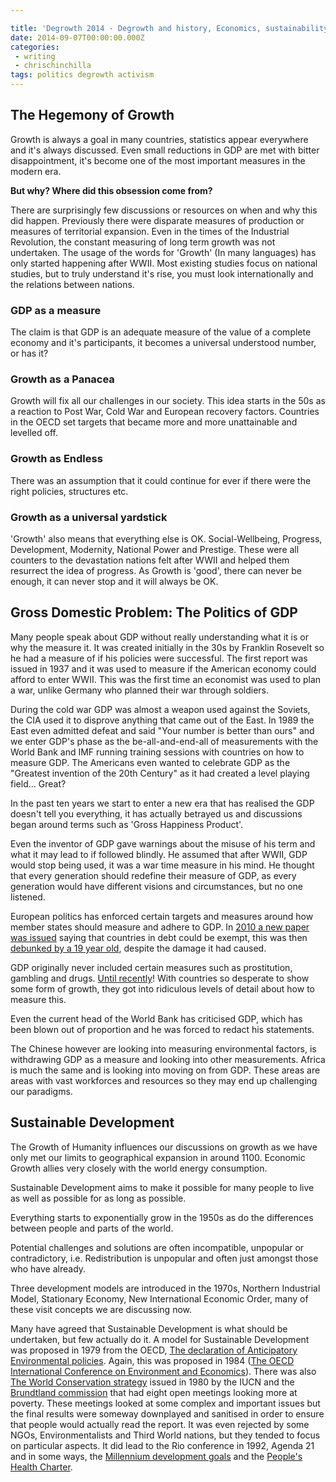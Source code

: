 ```yaml
---

title: 'Degrowth 2014 - Degrowth and history, Economics, sustainability, power'
date: 2014-09-07T00:00:00.000Z
categories:
 - writing
 - chrischinchilla
tags: politics degrowth activism
---
```


## The Hegemony of Growth

Growth is always a goal in many countries, statistics appear everywhere and it's always discussed. Even small reductions in GDP are met with bitter disappointment, it's become one of the most important measures in the modern era.

**But why? Where did this obsession come from?**

There are surprisingly few discussions or resources on when and why this did happen. Previously there were disparate measures of production or measures of territorial expansion. Even in the times of the Industrial Revolution, the constant measuring of long term growth was not undertaken. The usage of the words for 'Growth' (In many languages) has only started happening after WWII. Most existing studies focus on national studies, but to truly understand it's rise, you must look internationally and the relations between nations.

### GDP as a measure

The claim is that GDP is an adequate measure of the value of a complete economy and it's participants, it becomes a universal understood number, or has it?

### Growth as a Panacea

Growth will fix all our challenges in our society. This idea starts in the 50s as a reaction to Post War, Cold War and European recovery factors. Countries in the OECD set targets that became more and more unattainable and levelled off.

### Growth as Endless

There was an assumption that it could continue for ever if there were the right policies, structures etc.

### Growth as a universal yardstick

'Growth' also means that everything else is OK. Social-Wellbeing, Progress, Development, Modernity, National Power and Prestige. These were all counters to the devastation nations felt after WWII and helped them resurrect the idea of progress. As Growth is 'good', there can never be enough, it can never stop and it will always be OK.

## Gross Domestic Problem: The Politics of GDP

Many people speak about GDP without really understanding what it is or why the measure it. It was created initially in the 30s by Franklin Rosevelt so he had a measure of if his policies were successful. The first report was issued in 1937 and it was used to measure if the American economy could afford to enter WWII. This was the first time an economist was used to plan a war, unlike Germany who planned their war through soldiers.

During the cold war GDP was almost a weapon used against the Soviets, the CIA used it to disprove anything that came out of the East. In 1989 the East even admitted defeat and said "Your number is better than ours" and we enter GDP's phase as the be-all-and-end-all of measurements with the World Bank and IMF running training sessions with countries on how to measure GDP. The Americans even wanted to celebrate GDP as the "Greatest invention of the 20th Century" as it had created a level playing field... Great?

In the past ten years we start to enter a new era that has realised the GDP doesn't tell you everything, it has actually betrayed us and discussions began around terms such as 'Gross Happiness Product'.

Even the inventor of GDP gave warnings about the misuse of his term and what it may lead to if followed blindly. He assumed that after WWII, GDP would stop being used, it was a war time measure in his mind. He thought that every generation should redefine their measure of GDP, as every generation would have different visions and circumstances, but no one listened.

European politics has enforced certain targets and measures around how member states should measure and adhere to GDP. In [2010 a new paper was issued](https://www.nber.org/papers/w15639) saying that countries in debt could be exempt, this was then [debunked by a 19 year old](https://www.bbc.com/news/magazine-22223190), despite the damage it had caused.

GDP originally never included certain measures such as prostitution, gambling and drugs. [Until recently](https://www.google.com/search?q=sex+drugs+and+gdp&ie=utf-8&oe=utf-8&aq=t&gws_rd=ssl)! With countries so desperate to show some form of growth, they got into ridiculous levels of detail about how to measure this.

Even the current head of the World Bank has criticised GDP, which has been blown out of proportion and he was forced to redact his statements.

The Chinese however are looking into measuring environmental factors, is withdrawing GDP as a measure and looking into other measurements. Africa is much the same and is looking into moving on from GDP. These areas are areas with vast workforces and resources so they may end up challenging our paradigms.

## Sustainable Development

The Growth of Humanity influences our discussions on growth as we have only met our limits to geographical expansion in around 1100\. Economic Growth allies very closely with the world energy consumption.

Sustainable Development aims to make it possible for many people to live as well as possible for as long as possible.

Everything starts to exponentially grow in the 1950s as do the differences between people and parts of the world.

Potential challenges and solutions are often incompatible, unpopular or contradictory, i.e. Redistribution is unpopular and often just amongst those who have already.

Three development models are introduced in the 1970s, Northern Industrial Model, Stationary Economy, New International Economic Order, many of these visit concepts we are discussing now.

Many have agreed that Sustainable Development is what should be undertaken, but few actually do it. A model for Sustainable Development was proposed in 1979 from the OECD, [The declaration of Anticipatory Environmental policies](https://acts.oecd.org/Instruments/ShowInstrumentView.aspx?InstrumentID=67&Lang=en&Book=False). Again, this was proposed in 1984 ([The OECD International Conference on Environment and Economics](https://acts.oecd.org/Instruments/ShowInstrumentView.aspx?InstrumentID=68&Lang=en&Book=False)). There was also [The World Conservation strategy](https://portals.iucn.org/library/efiles/documents/WCS-004.pdf) issued in 1980 by the IUCN and the [Brundtland commission](https://en.wikipedia.org/wiki/Brundtland_Commission) that had eight open meetings looking more at poverty. These meetings looked at some complex and important issues but the final results were someway downplayed and sanitised in order to ensure that people would actually read the report. It was even rejected by some NGOs, Environmentalists and Third World nations, but they tended to focus on particular aspects. It did lead to the Rio conference in 1992, Agenda 21 and in some ways, the [Millennium development goals](https://www.un.org/millenniumgoals/) and the [People's Health Charter](https://www.phmovement.org/en/resources/charters/peopleshealth).
